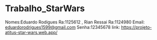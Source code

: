 # Trabalho_StarWars

Nomes:Eduardo Rodigues Ra:1125612 , Rian Ressai Ra:1124980
Email: eduardorodrigues1599@gmail.com
Senha:12345678
link: https://projeto-atitus-star-wars.web.app/
